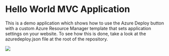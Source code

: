Hello World MVC Application
====================
This is a demo application which shows how to use the Azure Deploy button with a custom Azure Resource Manager template that sets application settings on your website.  To see how this is done, take a look at the azuredeploy.json file at the root of the repository.

<a href="https://inteportdta.azurewebsites.net" target="_blank">
    <img src="http://inteportdta.azurewebsites.net/deploybutton.png"/>
</a>
